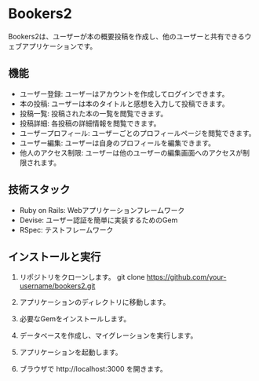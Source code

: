 # Bookers2

Bookers2は、ユーザーが本の概要投稿を作成し、他のユーザーと共有できるウェブアプリケーションです。

## 機能

- ユーザー登録: ユーザーはアカウントを作成してログインできます。
- 本の投稿: ユーザーは本のタイトルと感想を入力して投稿できます。
- 投稿一覧: 投稿された本の一覧を閲覧できます。
- 投稿詳細: 各投稿の詳細情報を閲覧できます。
- ユーザープロフィール: ユーザーごとのプロフィールページを閲覧できます。
- ユーザー編集: ユーザーは自身のプロフィールを編集できます。
- 他人のアクセス制限: ユーザーは他のユーザーの編集画面へのアクセスが制限されます。

## 技術スタック

- Ruby on Rails: Webアプリケーションフレームワーク
- Devise: ユーザー認証を簡単に実装するためのGem
- RSpec: テストフレームワーク

## インストールと実行

1. リポジトリをクローンします。
git clone https://github.com/your-username/bookers2.git

2. アプリケーションのディレクトリに移動します。

3. 必要なGemをインストールします。

4. データベースを作成し、マイグレーションを実行します。

5. アプリケーションを起動します。


6. ブラウザで http://localhost:3000 を開きます。
